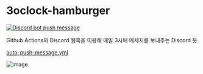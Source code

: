 # 3oclock-hamburger

[![Discord bot push message](https://github.com/HYK-Nov/3oclock-hamburger/actions/workflows/auto-push-message.yml/badge.svg)](https://github.com/HYK-Nov/3oclock-hamburger/actions/workflows/auto-push-message.yml)

Github Actions와 Discord 웹훅을 이용해 매일 3시에 메세지를 보내주는 Discord 봇

[auto-push-message.yml](.github/workflows/auto-push-message.yml)

![image](https://github.com/HYK-Nov/3oclock-hamburger/assets/90774229/131caa08-f445-4137-a879-9b7dddecfe6a)
